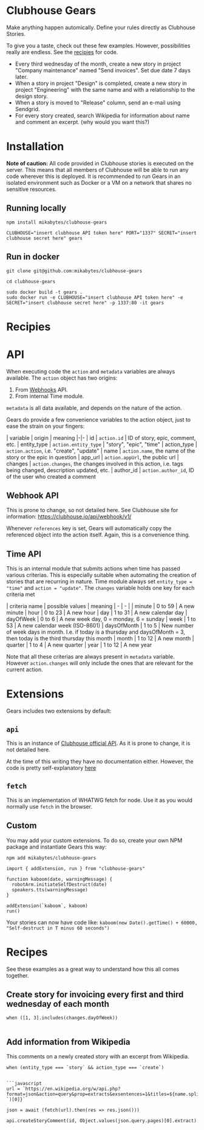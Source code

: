 # Clubhouse Gears

Make anything happen automically. Define your rules directly as Clubhouse Stories. 

To give you a taste, check out these few examples. However, possibilities really are endless. See the [recipies](#Recipies) for code.

- Every third wednesday of the month, create a new story in project "Company maintenance" named "Send invoices". Set due date 7 days later.
- When a story in project "Design" is completed, create a new story in project "Engineering" with the same name and with a relationship to the design story.
- When a story is moved to "Release" column, send an e-mail using Sendgrid.
- For every story created, search Wikipedia for information about name and comment an excerpt. (why would you want this?)

# Installation

**Note of caution:** All code provided in Clubhouse stories is executed on the server. This means that all members of Clubhouse will be able to run any code wherever this is deployed. It is recommended to run Gears in an isolated environment such as Docker or a VM on a network that shares no sensitive resources.

## Running locally
```
npm install mikabytes/clubhouse-gears

CLUBHOUSE="insert clubhouse API token here" PORT="1337" SECRET="insert clubhouse secret here" gears
```

## Run in docker

```
git clone git@github.com:mikabytes/clubhouse-gears

cd clubhouse-gears

sudo docker build -t gears .
sudo docker run -e CLUBHOUSE="insert clubhouse API token here" -e SECRET="insert clubhouse secret here" -p 1337:80 -it gears
```

# Recipies

# API

When executing code the `action` and `metadata` variables are always available. The `action` object has two origins:
1. From [Webhooks](https://clubhouse.io/api/webhook/v1/) API.
2. From internal Time module. 

`metadata` is all data available, and depends on the nature of the action.

Gears do provide a few convenience variables to the action object, just to ease the strain on your fingers:

| variable | origin | meaning
|-|-
| id | `action.id` | ID of story, epic, comment, etc.
| entity_type | `action.entity_type` | "story", "epic", "time"
| action_type | `action.action`, i.e.  "create", "update"
| name | `action.name`, the name of the story or the epic in question
| app_url | `action.appUrl`, the public url
| changes | `action.changes`, the changes involved in this action, i.e. tags being changed, description updated, etc.
| author_id | `action.author_id`, ID of the user who created a comment


## Webhook API

This is prone to change, so not detailed here. See Clubhouse site for information: https://clubhouse.io/api/webhook/v1/

Whenever `references` key is set, Gears will automatically copy the referenced object into the action itself. Again, this is a convenience thing.

## Time API

This is an internal module that submits actions when time has passed various criterias. This is especially suitable when automating the creation of stories that are recurring in nature. Time module always set `entity_type = "time"` and `action = "update"`. The `changes` variable holds one key for each criteria met

| criteria name | possible values | meaning
| - | - |
| minute | 0 to 59 | A new minute
| hour | 0 to 23 | A new hour
| day | 1 to 31 | A new calendar day
| dayOfWeek | 0 to 6 | A new week day, 0 = monday, 6 = sunday
| week | 1 to 53 | A new calendar week (ISO-8601)
| daysOfMonth | 1 to 5 | New number of week days in month. I.e. if today is a thursday and daysOfMonth = 3, then today is the third thursday this month
| month | 1 to 12 | A new month
| quarter | 1 to 4 | A new quarter
| year | 1 to 12 | A new year

Note that all these criterias are always present in `metadata` variable. However `action.changes` will only include the ones that are relevant for the current action.

# Extensions

Gears includes two extensions by default:

## `api`

This is an instance of [Clubhouse official API](https://github.com/clubhouse/clubhouse-lib). As it is prone to change, it is not detailed here. 

At the time of this writing they have no documentation either. However, the code is pretty self-explanatory [here](https://github.com/clubhouse/clubhouse-lib/blob/main/src/index.ts)

## `fetch`

This is an implementation of WHATWG fetch for node. Use it as you would normally use `fetch` in the browser.

## Custom

You may add your custom extensions. To do so, create your own NPM package and instantiate Gears this way:

```
npm add mikabytes/clubhouse-gears
```

```
import { addExtension, run } from "clubhouse-gears"

function kaboom(date, warningMessage) {
  robotArm.initiateSelfDestruct(date)
  speakers.tts(warningMessage)
}

addExtension(`kaboom`, kaboom)
run()
```

Your stories can now have code like: `kaboom(new Date().getTime() + 60000, "Self-destruct in T minus 60 seconds")`

# Recipes

See these examples as a great way to understand how this all comes together.

## Create story for invoicing every first and third wednesday of each month

```
when ([1, 3].includes(changes.dayOfWeek))
```

```javascript

```

## Add information from Wikipedia

This comments on a newly created story with an excerpt from Wikipedia.

```
when (entity_type === `story` && action_type === `create`)
```

```

```javascript
url = `https://en.wikipedia.org/w/api.php?format=json&action=query&prop=extracts&exsentences=1&titles=${name.split(` `)[0]}`

json = await (fetch(url).then(res => res.json()))

api.createStoryComment(id, Object.values(json.query.pages)[0].extract)
```
```
